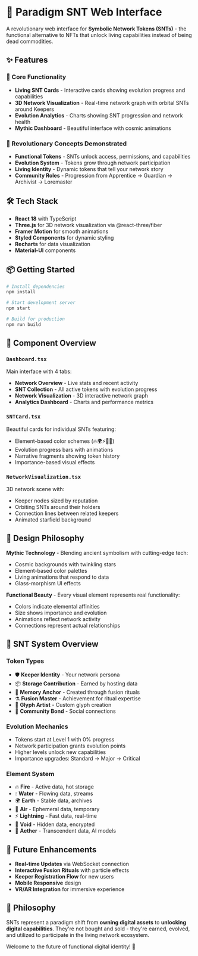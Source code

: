 # 🔮 Paradigm SNT Web Interface

A revolutionary web interface for **Symbolic Network Tokens (SNTs)** - the functional alternative to NFTs that unlock living capabilities instead of being dead commodities.

## ✨ Features

### 🎯 Core Functionality
- **Living SNT Cards** - Interactive cards showing evolution progress and capabilities
- **3D Network Visualization** - Real-time network graph with orbital SNTs around Keepers
- **Evolution Analytics** - Charts showing SNT progression and network health
- **Mythic Dashboard** - Beautiful interface with cosmic animations

### 🚀 Revolutionary Concepts Demonstrated
- **Functional Tokens** - SNTs unlock access, permissions, and capabilities
- **Evolution System** - Tokens grow through network participation
- **Living Identity** - Dynamic tokens that tell your network story
- **Community Roles** - Progression from Apprentice → Guardian → Archivist → Loremaster

## 🛠️ Tech Stack

- **React 18** with TypeScript
- **Three.js** for 3D network visualization via @react-three/fiber
- **Framer Motion** for smooth animations
- **Styled Components** for dynamic styling
- **Recharts** for data visualization
- **Material-UI** components

## 📦 Getting Started

```bash
# Install dependencies
npm install

# Start development server
npm start

# Build for production  
npm run build
```

## 🌟 Component Overview

### `Dashboard.tsx` 
Main interface with 4 tabs:
- **Network Overview** - Live stats and recent activity
- **SNT Collection** - All active tokens with evolution progress
- **Network Visualization** - 3D interactive network graph
- **Analytics Dashboard** - Charts and performance metrics

### `SNTCard.tsx`
Beautiful cards for individual SNTs featuring:
- Element-based color schemes (🔥🌍⚡🌙🔮)
- Evolution progress bars with animations
- Narrative fragments showing token history
- Importance-based visual effects

### `NetworkVisualization.tsx` 
3D network scene with:
- Keeper nodes sized by reputation
- Orbiting SNTs around their holders
- Connection lines between related keepers
- Animated starfield background

## 🎨 Design Philosophy

**Mythic Technology** - Blending ancient symbolism with cutting-edge tech:
- Cosmic backgrounds with twinkling stars
- Element-based color palettes
- Living animations that respond to data
- Glass-morphism UI effects

**Functional Beauty** - Every visual element represents real functionality:
- Colors indicate elemental affinities
- Size shows importance and evolution
- Animations reflect network activity
- Connections represent actual relationships

## 🔮 SNT System Overview

### Token Types
- 🛡️ **Keeper Identity** - Your network persona
- 📦 **Storage Contribution** - Earned by hosting data
- 📜 **Memory Anchor** - Created through fusion rituals
- ⚗️ **Fusion Master** - Achievement for ritual expertise
- 🎨 **Glyph Artist** - Custom glyph creation
- 🤝 **Community Bond** - Social connections

### Evolution Mechanics
- Tokens start at Level 1 with 0% progress
- Network participation grants evolution points
- Higher levels unlock new capabilities
- Importance upgrades: Standard → Major → Critical

### Element System
- 🔥 **Fire** - Active data, hot storage
- 💧 **Water** - Flowing data, streams  
- 🌍 **Earth** - Stable data, archives
- 💨 **Air** - Ephemeral data, temporary
- ⚡ **Lightning** - Fast data, real-time
- 🌙 **Void** - Hidden data, encrypted
- 🔮 **Aether** - Transcendent data, AI models

## 🚀 Future Enhancements

- **Real-time Updates** via WebSocket connection
- **Interactive Fusion Rituals** with particle effects
- **Keeper Registration Flow** for new users
- **Mobile Responsive** design
- **VR/AR Integration** for immersive experience

## 🎯 Philosophy

SNTs represent a paradigm shift from **owning digital assets** to **unlocking digital capabilities**. They're not bought and sold - they're earned, evolved, and utilized to participate in the living network ecosystem.

Welcome to the future of functional digital identity! 🌟